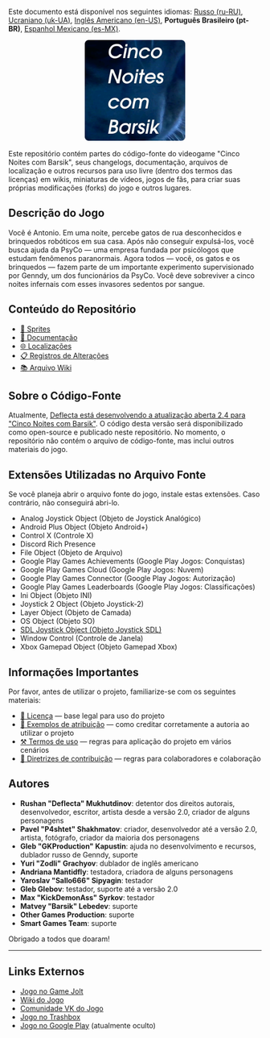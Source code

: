Este documento está disponível nos seguintes idiomas: [Russo (ru-RU)](/docs/README_ru-RU.md), [Ucraniano (uk-UA)](/docs/README_uk-UA.md), [Inglês Americano (en-US)](/README.md), **Português Brasileiro (pt-BR)**, [Espanhol Mexicano (es-MX)](/docs/README_es-MX.md).

<p align="center">
  <img src="/sprites/repo_icon_pt-BR.png" alt="Ícone do repositório com o texto “Cinco noites com Barsik”" width="200" />
</p>

Este repositório contém partes do código-fonte do videogame "Cinco Noites com Barsik", seus changelogs, documentação, arquivos de localização e outros recursos para uso livre (dentro dos termos das licenças) em wikis, miniaturas de vídeos, jogos de fãs, para criar suas próprias modificações (forks) do jogo e outros lugares.

## Descrição do Jogo

Você é Antonio. Em uma noite, percebe gatos de rua desconhecidos e brinquedos robóticos em sua casa. Após não conseguir expulsá-los, você busca ajuda da PsyCo — uma empresa fundada por psicólogos que estudam fenômenos paranormais. Agora todos — você, os gatos e os brinquedos — fazem parte de um importante experimento supervisionado por Genndy, um dos funcionários da PsyCo. Você deve sobreviver a cinco noites infernais com esses invasores sedentos por sangue.

## Conteúdo do Repositório

* [👾 Sprites](/sprites/)
* [📖 Documentação](/docs/)
* [🌐 Localizações](/langs/)
* [📋 Registros de Alterações](/changelogs/)
* [📚 Arquivo Wiki](/wiki/)

## Sobre o Código-Fonte

Atualmente, [Deflecta está desenvolvendo a atualização aberta 2.4 para "Cinco Noites com Barsik"](https://github.com/RushanM/Five-Nights-with-Barsik/issues/2). O código desta versão será disponibilizado como open-source e publicado neste repositório. No momento, o repositório não contém o arquivo de código-fonte, mas inclui outros materiais do jogo.

## Extensões Utilizadas no Arquivo Fonte

Se você planeja abrir o arquivo fonte do jogo, instale estas extensões. Caso contrário, não conseguirá abri-lo.

* Analog Joystick Object (Objeto de Joystick Analógico)
* Android Plus Object (Objeto Android+)
* Control X (Controle X)
* Discord Rich Presence
* File Object (Objeto de Arquivo)
* Google Play Games Achievements (Google Play Jogos: Conquistas)
* Google Play Games Cloud (Google Play Jogos: Nuvem)
* Google Play Games Connector (Google Play Jogos: Autorização)
* Google Play Games Leaderboards (Google Play Jogos: Classificações)
* Ini Object (Objeto INI)
* Joystick 2 Object (Objeto Joystick-2)
* Layer Object (Objeto de Camada)
* OS Object (Objeto SO)
* [SDL Joystick Object (Objeto Joystick SDL)](https://gitlab.com/PiKeyAr/SDLJoystick/-/releases)
* Window Control (Controle de Janela)
* Xbox Gamepad Object (Objeto Gamepad Xbox)

## Informações Importantes

Por favor, antes de utilizar o projeto, familiarize-se com os seguintes materiais:

* [📜 Licença](/docs/LICENSE_pt-BR.md) — base legal para uso do projeto
* [👤 Exemplos de atribuição](/docs/ATTRIBUTION_pt-BR.md) — como creditar corretamente a autoria ao utilizar o projeto
* [⚒️ Termos de uso](/docs/TERMS_OF_USE_pt-BR.md) — regras para aplicação do projeto em vários cenários
* [🤝 Diretrizes de contribuição](/docs/CONTRIBUTING_pt-BR.md) — regras para colaboradores e colaboração

## Autores

* **Rushan "Deflecta" Mukhutdinov**: detentor dos direitos autorais, desenvolvedor, escritor, artista desde a versão 2.0, criador de alguns personagens
* **Pavel "P4shtet" Shakhmatov**: criador, desenvolvedor até a versão 2.0, artista, fotógrafo, criador da maioria dos personagens
* **Gleb "GKProduction" Kapustin**: ajuda no desenvolvimento e recursos, dublador russo de Genndy, suporte
* **Yuri "Zodli" Grachyov**: dublador de inglês americano
* **Andriana Mantidfly**: testadora, criadora de alguns personagens
* **Yaroslav "Sallo666" Sipyagin**: testador
* **Gleb Glebov**: testador, suporte até a versão 2.0
* **Max "KickDemonAss" Syrkov**: testador
* **Matvey "Barsik" Lebedev**: suporte
* **Other Games Production**: suporte
* **Smart Games Team**: suporte

Obrigado a todos que doaram!

---

## Links Externos

* [Jogo no Game Jolt](https://gamejolt.com/games/fnwb/653514)
* [Wiki do Jogo](https://five-nights-with-barsik.fandom.com/ru/wiki/Вики_серий_«Одна_ночь_с_Котей»_и_«Пять_ночей_с_Барсиком»)
* [Comunidade VK do Jogo](https://vk.com/fivenightswithbarsik)
* [Jogo no Trashbox](https://trashbox.ru/link/pyat-nochej-u-barsika-android)
* [Jogo no Google Play](https://play.google.com/store/apps/details?id=ru.deflecta.fnwb) (atualmente oculto)
